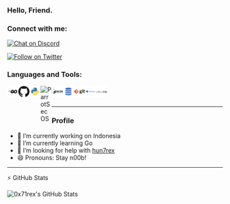 ### Hello, Friend.



### Connect with me:

[![Chat on Discord](https://img.shields.io/discord/822482475880022038.svg?logo=discord&style=plastic)](https://discord.gg/cTKMyNuDNH)

[![Follow on Twitter](https://img.shields.io/twitter/follow/0x71rex?color=1DA1F2&logo=twitter&style=plastic)](https://twitter.com/intent/follow?original_referer=https%3A%2F%2Fgithub.com%2F0x71rex&screen_name=0x71rex)



### Languages and Tools:

<img align="left" alt="GoLang" width="26px" src="https://raw.githubusercontent.com/github/explore/main/topics/go/go.png" />
<img align="left" alt="GitHub" width="26px" src="https://raw.githubusercontent.com/github/explore/main/topics/github/github.png" />
<img align="left" alt="Python" width="26px" src="https://raw.githubusercontent.com/github/explore/main/topics/python/python.png" />
<img align="left" alt="ParrotSecOS" width="26px" src="https://parrotsec.org/images/logo.png" />
<img align="left" alt="Bash" width="26px" src="https://raw.githubusercontent.com/github/explore/main/topics/bash/bash.png" />
<img align="left" alt="SQL" width="26px" src="https://raw.githubusercontent.com/github/explore/main/topics/sql/sql.png" />
<img align="left" alt="Git" width="26px" src="https://raw.githubusercontent.com/github/explore/main/topics/git/git.png" />
<img align="left" alt="Windows" width="26px" src="https://raw.githubusercontent.com/github/explore/main/topics/windows/windows.png" />
<img align="left" alt="Mikrotik" width="26px" src="https://raw.githubusercontent.com/github/explore/main/topics/mikrotik/mikrotik.png" />


<br />
<br />

<!--
**0x71rex/0x71rex** is a ✨ _special_ ✨ repository because its `README.md` (this file) appears on your GitHub profile.

Here are some ideas to get you started:
-->

---
### Profile

- 🔭 I’m currently working on Indonesia
- 🌱 I’m currently learning Go
- 🤔 I’m looking for help with [hun7rex](https://github.com/0x71rex/hun7rex)
- 😄 Pronouns: Stay n00b!

<!--
- 👯 I’m looking to collaborate on ...
- 💬 Ask me about ...
- 📫 How to reach me: ...
- ⚡ Fun fact: ...
-->


---

:zap: GitHub Stats

<img align="center" alt="0x71rex's GitHub Stats" src="https://github-readme-stats.vercel.app/api?username=0x71rex&theme=tokyonight&show_icons=true&hide_border=true&count_private=true" />

